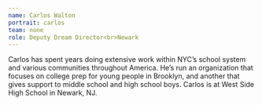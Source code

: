 ```yaml
---
name: Carlos Walton
portrait: carlos
team: none
role: Deputy Dream Director<br>Newark
---
```


Carlos has spent years doing extensive work within NYC’s school system and various communities throughout America. He’s run an organization that focuses on college prep for young people in Brooklyn, and another that gives support to middle school and high school boys. Carlos is at West Side High School in Newark, NJ.
